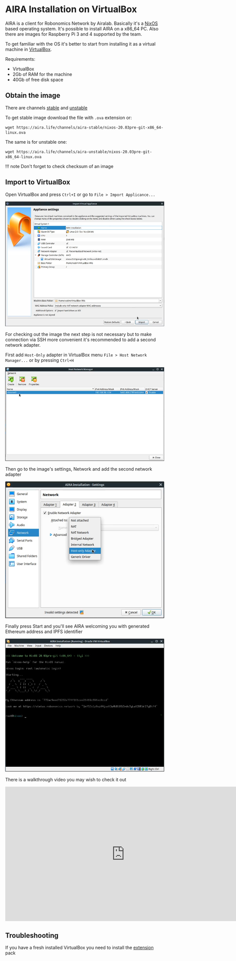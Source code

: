 # AIRA Installation on VirtualBox

AIRA is a client for Robonomics Network by Airalab. Basically it's a [NixOS](https://nixos.org/) based operating system.
It's possible to install AIRA on a x86_64 PC. Also there are images for Raspberry Pi 3 and 4 supported by the team.

To get familiar with the OS it's better to start from installing it as a virtual machine in [VirtualBox](https://www.virtualbox.org/).

Requirements:

* VirtualBox
* 2Gb of RAM for the machine
* 40Gb of free disk space

## Obtain the image

There are channels [stable](https://aira.life/channels/aira-stable/) and [unstable](https://aira.life/channels/aira-unstable/)

To get stable image download the file with `.ova` extension or:

```
wget https://aira.life/channels/aira-stable/nixos-20.03pre-git-x86_64-linux.ova
```

The same is for unstable one:

```
wget https://aira.life/channels/aira-unstable/nixos-20.03pre-git-x86_64-linux.ova
```

!!! note
    Don't forget to check checksum of an image

## Import to VirtualBox

Open VirtualBox and press `Ctrl+I` or go to `File > Import Applicance...`

![Import image](../img/try_it_out/aira_installation/import_image.png "Import image")

For checking out the image the next step is not necessary but to make connection via SSH more convenient it's recommended to add a second network adapter.

First add `Host-Only` adapter in VirtualBox menu `File > Host Network Manager...` or by pressing `Ctrl+H`

![Host Only](../img/try_it_out/aira_installation/host_only_adapter.png "Host Only")

Then go to the image's settings, Network and add the second network adapter

![Second adapter](../img/try_it_out/aira_installation/add_second_adapter.png "Second adapter")

Finally press Start and you'll see AIRA welcoming you with generated Ethereum address and IPFS identifier

![Welcome](../img/try_it_out/aira_installation/ready.png "Welcome")

There is a walkthrough video you may wish to check it out

<iframe width="756" height="425" src="https://www.youtube.com/embed/cDcaypYPBhI" frameborder="0" allow="accelerometer; autoplay; encrypted-media; gyroscope; picture-in-picture" allowfullscreen></iframe>

## Troubleshooting

If you have a fresh installed VirtualBox you need to install the [extension](https://www.virtualbox.org/wiki/Downloads) pack


